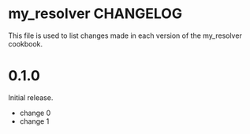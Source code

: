 # my_resolver CHANGELOG

This file is used to list changes made in each version of the my_resolver cookbook.

# 0.1.0

Initial release.

- change 0
- change 1

